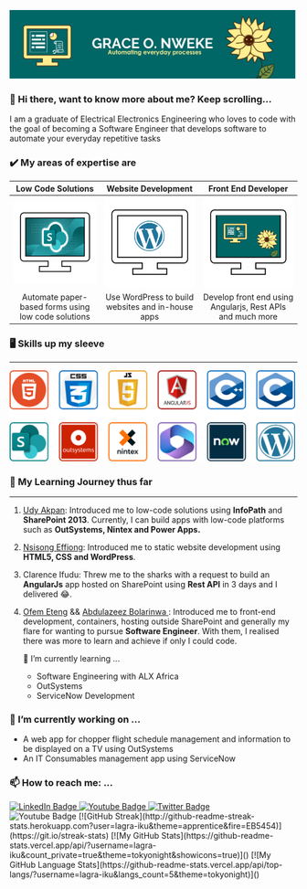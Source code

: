 ![Cover image](https://github.com/lagra-iku/lagra-iku/blob/main/Readme%20Cover%20Page.png)

### 👋 Hi there, want to know more about me? Keep scrolling...
I am a graduate of Electrical Electronics Engineering who loves to code with the goal of becoming a Software Engineer that develops software to automate your everyday repetitive tasks


### ✔️ My areas of expertise are
| Low Code Solutions | Website Development | Front End Developer |
| :---: | :---: | :---: |
|<img src="low code.png" alt="section image" width="200"/> |<img src="WORDPRESS1.png" alt="section image" width="200"/> |<img src="Frontend1.png" alt="section image" width="200"/>|
|Automate paper-based forms using low code solutions | Use WordPress to build websites and in-house apps | Develop front end using Angularjs, Rest APIs and much more |


### 🖥️ Skills up my sleeve
---
<img src="mySkills.png" alt="My skills in image" width="500"/> 


### 📖 My Learning Journey thus far
---
1. <a href="https://www.linkedin.com/in/hanson-udy-akpan-4b47909/">Udy Akpan</a>: Introduced me to low-code solutions using **InfoPath** and **SharePoint 2013**. Currently, I can build apps with low-code platforms such as **OutSystems, Nintex and Power Apps.**
2. <a href="https://www.linkedin.com/in/nsisongeffiong/">Nsisong Effiong</a>: Introduced me to static website development using **HTML5, CSS and WordPress**.
3. Clarence Ifudu: Threw me to the sharks with a request to build an **AngularJs** app hosted on SharePoint using **Rest API** in 3 days and I delivered 😂.
4. <a href="https://hevodata.com/learn/author/ofem-eteng/">Ofem Eteng</a> && <a href="https://www.linkedin.com/in/abdulazeezbolarinwa/">Abdulazeez Bolarinwa </a>: Introduced me to front-end development, containers, hosting outside SharePoint and generally my flare for wanting to pursue **Software Engineer**. With them, I realised there was more to learn and achieve if only I could code.

    🌱 I’m currently learning ...
    - Software Engineering with ALX Africa
    - OutSystems
    - ServiceNow Development


### 🔭 I’m currently working on ...
- A web app for chopper flight schedule management and information to be displayed on a TV using OutSystems
- An IT Consumables management app using ServiceNow


### 📫 How to reach me: ...
<div id="badges">
  <a href="http://www.linkedin.com/in/grace-ikujuni">
    <img src="https://img.shields.io/badge/LinkedIn-blue?style=for-the-badge&logo=linkedin&logoColor=white" alt="LinkedIn Badge"/>
  </a>
  <a href="your-youtube-URL">
    <img src="https://img.shields.io/badge/YouTube-red?style=for-the-badge&logo=youtube&logoColor=white" alt="Youtube Badge"/>
  </a>
  <a href="https://twitter.com/Lagra_Iku">
    <img src="https://img.shields.io/badge/Twitter-blue?style=for-the-badge&logo=twitter&logoColor=white" alt="Twitter Badge"/>
  </a>
</div>
<img src="https://github-readme-streak-stats.herokuapp.com/?user=lagra-iku&theme=tokyonight" alt="Youtube Badge"/>
[![GitHub Streak](http://github-readme-streak-stats.herokuapp.com?user=lagra-iku&theme=apprentice&fire=EB5454)](https://git.io/streak-stats)
[![My GitHub Stats](https://github-readme-stats.vercel.app/api/?username=lagra-iku&count_private=true&theme=tokyonight&showicons=true)]()
[![My GitHub Language Stats](https://github-readme-stats.vercel.app/api/top-langs/?username=lagra-iku&langs_count=5&theme=tokyonight)]()

<!--
**lagra-iku/lagra-iku** is a ✨ _special_ ✨ repository because its `README.md` (this file) appears on your GitHub profile.

🌱 I’m currently learning software Engineering with ALX Africa 
Here are some ideas to get you started:

- 🔭 I’m currently working on ...
- 🌱 I’m currently learning ...
- 👯 I’m looking to collaborate on ...
- 🤔 I’m looking for help with ...
- 💬 Ask me about ...
- 📫 How to reach me: ...
- 😄 Pronouns: ...
- ⚡ Fun fact: ...
-->
